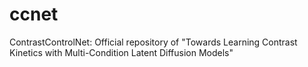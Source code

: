 # ccnet
ContrastControlNet: Official repository of "Towards Learning Contrast Kinetics with Multi-Condition Latent Diffusion Models"

